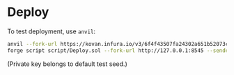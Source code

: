 # Deploy
To test deployment, use `anvil`:
```sh
anvil --fork-url https://kovan.infura.io/v3/6f4f43507fa24302a651b52073c98d8a
forge script script/Deploy.sol --fork-url http://127.0.0.1:8545 --sender 0xf39fd6e51aad88f6f4ce6ab8827279cfffb92266 --broadcast --private-key 0xac0974bec39a17e36ba4a6b4d238ff944bacb478cbed5efcae784d7bf4f2ff80
```
(Private key belongs to default test seed.)
